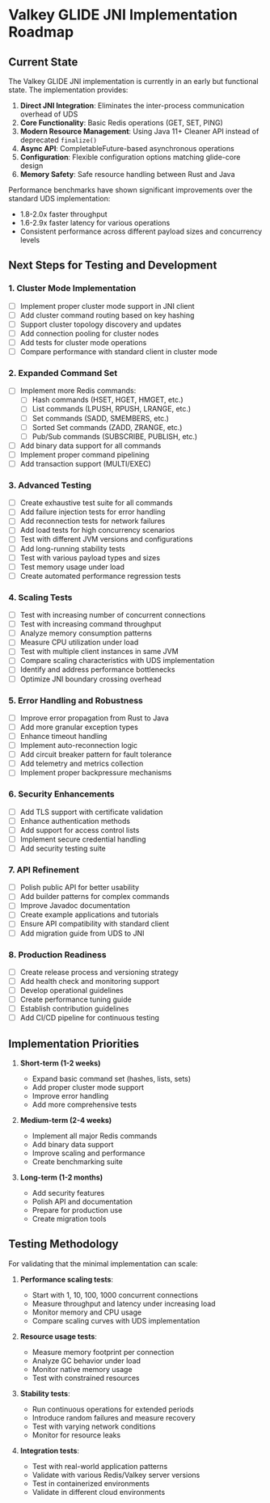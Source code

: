 # Valkey GLIDE JNI Implementation Roadmap

## Current State

The Valkey GLIDE JNI implementation is currently in an early but functional state. The implementation provides:

1. **Direct JNI Integration**: Eliminates the inter-process communication overhead of UDS
2. **Core Functionality**: Basic Redis operations (GET, SET, PING)
3. **Modern Resource Management**: Using Java 11+ Cleaner API instead of deprecated `finalize()`
4. **Async API**: CompletableFuture-based asynchronous operations
5. **Configuration**: Flexible configuration options matching glide-core design
6. **Memory Safety**: Safe resource handling between Rust and Java

Performance benchmarks have shown significant improvements over the standard UDS implementation:
- 1.8-2.0x faster throughput
- 1.6-2.9x faster latency for various operations
- Consistent performance across different payload sizes and concurrency levels

## Next Steps for Testing and Development

### 1. Cluster Mode Implementation

- [ ] Implement proper cluster mode support in JNI client
- [ ] Add cluster command routing based on key hashing
- [ ] Support cluster topology discovery and updates
- [ ] Add connection pooling for cluster nodes
- [ ] Add tests for cluster mode operations
- [ ] Compare performance with standard client in cluster mode

### 2. Expanded Command Set

- [ ] Implement more Redis commands:
  - [ ] Hash commands (HSET, HGET, HMGET, etc.)
  - [ ] List commands (LPUSH, RPUSH, LRANGE, etc.)
  - [ ] Set commands (SADD, SMEMBERS, etc.)
  - [ ] Sorted Set commands (ZADD, ZRANGE, etc.)
  - [ ] Pub/Sub commands (SUBSCRIBE, PUBLISH, etc.)
- [ ] Add binary data support for all commands
- [ ] Implement proper command pipelining
- [ ] Add transaction support (MULTI/EXEC)

### 3. Advanced Testing

- [ ] Create exhaustive test suite for all commands
- [ ] Add failure injection tests for error handling
- [ ] Add reconnection tests for network failures
- [ ] Add load tests for high concurrency scenarios
- [ ] Test with different JVM versions and configurations
- [ ] Add long-running stability tests
- [ ] Test with various payload types and sizes
- [ ] Test memory usage under load
- [ ] Create automated performance regression tests

### 4. Scaling Tests

- [ ] Test with increasing number of concurrent connections
- [ ] Test with increasing command throughput
- [ ] Analyze memory consumption patterns
- [ ] Measure CPU utilization under load
- [ ] Test with multiple client instances in same JVM
- [ ] Compare scaling characteristics with UDS implementation
- [ ] Identify and address performance bottlenecks
- [ ] Optimize JNI boundary crossing overhead

### 5. Error Handling and Robustness

- [ ] Improve error propagation from Rust to Java
- [ ] Add more granular exception types
- [ ] Enhance timeout handling
- [ ] Implement auto-reconnection logic
- [ ] Add circuit breaker pattern for fault tolerance
- [ ] Add telemetry and metrics collection
- [ ] Implement proper backpressure mechanisms

### 6. Security Enhancements

- [ ] Add TLS support with certificate validation
- [ ] Enhance authentication methods
- [ ] Add support for access control lists
- [ ] Implement secure credential handling
- [ ] Add security testing suite

### 7. API Refinement

- [ ] Polish public API for better usability
- [ ] Add builder patterns for complex commands
- [ ] Improve Javadoc documentation
- [ ] Create example applications and tutorials
- [ ] Ensure API compatibility with standard client
- [ ] Add migration guide from UDS to JNI

### 8. Production Readiness

- [ ] Create release process and versioning strategy
- [ ] Add health check and monitoring support
- [ ] Develop operational guidelines
- [ ] Create performance tuning guide
- [ ] Establish contribution guidelines
- [ ] Add CI/CD pipeline for continuous testing

## Implementation Priorities

1. **Short-term (1-2 weeks)**
   - Expand basic command set (hashes, lists, sets)
   - Add proper cluster mode support
   - Improve error handling
   - Add more comprehensive tests

2. **Medium-term (2-4 weeks)**
   - Implement all major Redis commands
   - Add binary data support
   - Improve scaling and performance
   - Create benchmarking suite

3. **Long-term (1-2 months)**
   - Add security features
   - Polish API and documentation
   - Prepare for production use
   - Create migration tools

## Testing Methodology

For validating that the minimal implementation can scale:

1. **Performance scaling tests**:
   - Start with 1, 10, 100, 1000 concurrent connections
   - Measure throughput and latency under increasing load
   - Monitor memory and CPU usage
   - Compare scaling curves with UDS implementation

2. **Resource usage tests**:
   - Measure memory footprint per connection
   - Analyze GC behavior under load
   - Monitor native memory usage
   - Test with constrained resources

3. **Stability tests**:
   - Run continuous operations for extended periods
   - Introduce random failures and measure recovery
   - Test with varying network conditions
   - Monitor for resource leaks

4. **Integration tests**:
   - Test with real-world application patterns
   - Validate with various Redis/Valkey server versions
   - Test in containerized environments
   - Validate in different cloud environments